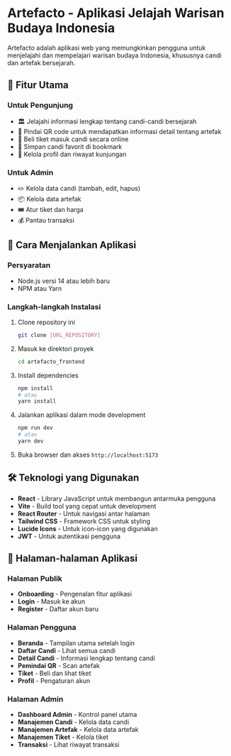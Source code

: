 # Artefacto - Aplikasi Jelajah Warisan Budaya Indonesia

Artefacto adalah aplikasi web yang memungkinkan pengguna untuk menjelajahi dan mempelajari warisan budaya Indonesia, khususnya candi dan artefak bersejarah.

## 🌟 Fitur Utama

### Untuk Pengunjung
- 🏛️ Jelajahi informasi lengkap tentang candi-candi bersejarah
- 📱 Pindai QR code untuk mendapatkan informasi detail tentang artefak
- 🎫 Beli tiket masuk candi secara online
- 📑 Simpan candi favorit di bookmark
- 👤 Kelola profil dan riwayat kunjungan

### Untuk Admin
- ✏️ Kelola data candi (tambah, edit, hapus)
- 📦 Kelola data artefak
- 🎟️ Atur tiket dan harga
- 💰 Pantau transaksi

## 🚀 Cara Menjalankan Aplikasi

### Persyaratan
- Node.js versi 14 atau lebih baru
- NPM atau Yarn

### Langkah-langkah Instalasi
1. Clone repository ini
   ```bash
   git clone [URL_REPOSITORY]
   ```

2. Masuk ke direktori proyek
   ```bash
   cd artefacto_frontend
   ```

3. Install dependencies
   ```bash
   npm install
   # atau
   yarn install
   ```

4. Jalankan aplikasi dalam mode development
   ```bash
   npm run dev
   # atau
   yarn dev
   ```

5. Buka browser dan akses `http://localhost:5173`

## 🛠️ Teknologi yang Digunakan

- **React** - Library JavaScript untuk membangun antarmuka pengguna
- **Vite** - Build tool yang cepat untuk development
- **React Router** - Untuk navigasi antar halaman
- **Tailwind CSS** - Framework CSS untuk styling
- **Lucide Icons** - Untuk icon-icon yang digunakan
- **JWT** - Untuk autentikasi pengguna

## 📱 Halaman-halaman Aplikasi

### Halaman Publik
- **Onboarding** - Pengenalan fitur aplikasi
- **Login** - Masuk ke akun
- **Register** - Daftar akun baru

### Halaman Pengguna
- **Beranda** - Tampilan utama setelah login
- **Daftar Candi** - Lihat semua candi
- **Detail Candi** - Informasi lengkap tentang candi
- **Pemindai QR** - Scan artefak
- **Tiket** - Beli dan lihat tiket
- **Profil** - Pengaturan akun

### Halaman Admin
- **Dashboard Admin** - Kontrol panel utama
- **Manajemen Candi** - Kelola data candi
- **Manajemen Artefak** - Kelola data artefak
- **Manajemen Tiket** - Kelola tiket
- **Transaksi** - Lihat riwayat transaksi

